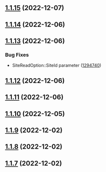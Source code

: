 ## [1.1.15](https://github.com/averichev/veruna-kernel/compare/v1.1.14...v1.1.15) (2022-12-07)

## [1.1.14](https://github.com/averichev/veruna-kernel/compare/v1.1.13...v1.1.14) (2022-12-06)

## [1.1.13](https://github.com/averichev/veruna-kernel/compare/v1.1.12...v1.1.13) (2022-12-06)


### Bug Fixes

* SiteReadOption::SiteId parameter ([1294740](https://github.com/averichev/veruna-kernel/commit/129474014c1f32901c1f6f608a14e4599543e7fb))

## [1.1.12](https://github.com/averichev/veruna-kernel/compare/v1.1.11...v1.1.12) (2022-12-06)

## [1.1.11](https://github.com/averichev/veruna-kernel/compare/v1.1.10...v1.1.11) (2022-12-06)

## [1.1.10](https://github.com/averichev/veruna-kernel/compare/v1.1.9...v1.1.10) (2022-12-05)

## [1.1.9](https://github.com/averichev/veruna-kernel/compare/v1.1.8...v1.1.9) (2022-12-02)

## [1.1.8](https://github.com/averichev/veruna-kernel/compare/v1.1.7...v1.1.8) (2022-12-02)

## [1.1.7](https://github.com/averichev/veruna-kernel/compare/v1.1.6...v1.1.7) (2022-12-02)

